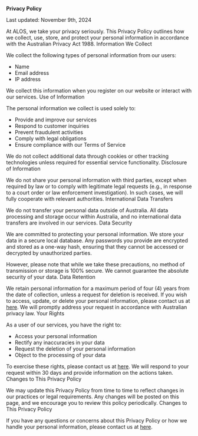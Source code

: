 **Privacy Policy**

Last updated: November 9th, 2024

At ALOS, we take your privacy seriously. This Privacy Policy outlines how we collect, use, store, and protect your personal information in accordance with the Australian Privacy Act 1988.
Information We Collect

We collect the following types of personal information from our users:

- Name
- Email address
- IP address

We collect this information when you register on our website or interact with our services.
Use of Information

The personal information we collect is used solely to:

- Provide and improve our services
- Respond to customer inquiries
- Prevent fraudulent activities
- Comply with legal obligations
- Ensure compliance with our Terms of Service

We do not collect additional data through cookies or other tracking technologies unless required for essential service functionality.
Disclosure of Information

We do not share your personal information with third parties, except when required by law or to comply with legitimate legal requests (e.g., in response to a court order or law enforcement investigation). In such cases, we will fully cooperate with relevant authorities.
International Data Transfers

We do not transfer your personal data outside of Australia. All data processing and storage occur within Australia, and no international data transfers are involved in our services.
Data Security

We are committed to protecting your personal information. We store your data in a secure local database. Any passwords you provide are encrypted and stored as a one-way hash, ensuring that they cannot be accessed or decrypted by unauthorized parties.

However, please note that while we take these precautions, no method of transmission or storage is 100% secure. We cannot guarantee the absolute security of your data.
Data Retention

We retain personal information for a maximum period of four (4) years from the date of collection, unless a request for deletion is received. If you wish to access, update, or delete your personal information, please contact us at [here](https://discord.gg/alos). We will promptly address your request in accordance with Australian privacy law.
Your Rights

As a user of our services, you have the right to:

- Access your personal information
- Rectify any inaccuracies in your data
- Request the deletion of your personal information
- Object to the processing of your data

To exercise these rights, please contact us at [here](https://discord.gg/alos). We will respond to your request within 30 days and provide information on the actions taken.
Changes to This Privacy Policy

We may update this Privacy Policy from time to time to reflect changes in our practices or legal requirements. Any changes will be posted on this page, and we encourage you to review this policy periodically.
Changes to This Privacy Policy

If you have any questions or concerns about this Privacy Policy or how we handle your personal information, please contact us at [here](https://discord.gg/alos).
